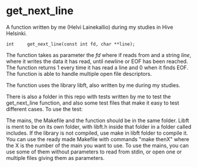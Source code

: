 # get_next_line

A function written by me (Helvi Lainekallio) during my studies in Hive Helsinki.

```
int     get_next_line(const int fd, char **line);
```

The function takes as parameter the *fd* where if reads from and a string *line*, where it writes the data it has read, until newline
or EOF has been reached. The function returns 1 every time it has read a line and 0 when it finds EOF. The function is able to handle multiple open file descriptors.

The function uses the library libft, also written by me during my studies. 

There is also a folder in this repo with tests written by me to test the get_next_line function, and also some test files that
make it easy to test different cases. To use the test:

The mains, the Makefile and the function should be in the same folder. Libft is ment to be on its own folder, with libft.h inside 
that folder in a folder called includes.
If the library is not compiled, use make in libft folder to compile it.
You can use the ready made Makefile with commands "make thenX" where the X is the number of the main you want to use. 
To use the mains, you can use some of them without parameters to read from stdin, or open one or multiple files giving them as
parameters.

